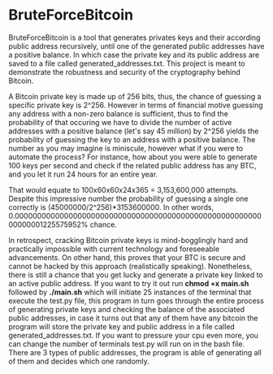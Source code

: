 # BruteForceBitcoin

BruteForceBitcoin is a tool that generates privates keys and their according public address recursively, until one of the generated public addresses have a positive balance. In which case the private key and its public address are saved to a file called generated_addresses.txt. This project is meant to demonstrate the robustness and security of the cryptography behind Bitcoin.

A Bitcoin private key is made up of 256 bits, thus, the chance of guessing a specific private key is 2^256. However in terms of financial motive guessing any address with a non-zero balance is sufficient, thus to find the probability of that occuring we have to divide the number of active addresses with a positive balance (let's say 45 million) by 2^256 yields the probability of guessing the key to an address with a positive balance. The number as you may imagine is miniscule, however what if you were to automate the process? For instance, how about you were able to generate 100 keys per second and check if the related public address has any BTC, and you let it run 24 hours for an entire year.

That would equate to 100x60x60x24x365 = 3,153,600,000 attempts. Despite this impressive number the probability of guessing a single one correctly is (45000000/2^256)*3153600000. In other words, 0.000000000000000000000000000000000000000000000000000000000000001225575952% chance.

In retrospect, cracking Bitcoin private keys is mind-bogglingly hard and practically impossible with current technology and foreseeable advancements. On other hand, this proves that your BTC is secure and cannot be hacked by this approach (realistically speaking). Nonetheless, there is still a chance that you get lucky and generate a private key linked to an active public address. If you want to try it out run **chmod +x main.sh** followed by **./main.sh** which will initiate 25 instances of the terminal that execute the test.py file, this program in turn goes through the entire process of generating private keys and checking the balance of the associated public addresses, in case it turns out that any of them have any bitcoin the program will store the private key and public address in a file called generated_addresses.txt. If you want to pressure your cpu even more, you can change the number of terminals test.py will run on in the bash file. There are 3 types of public addresses, the program is able of generating all of them and decides which one randomly.
